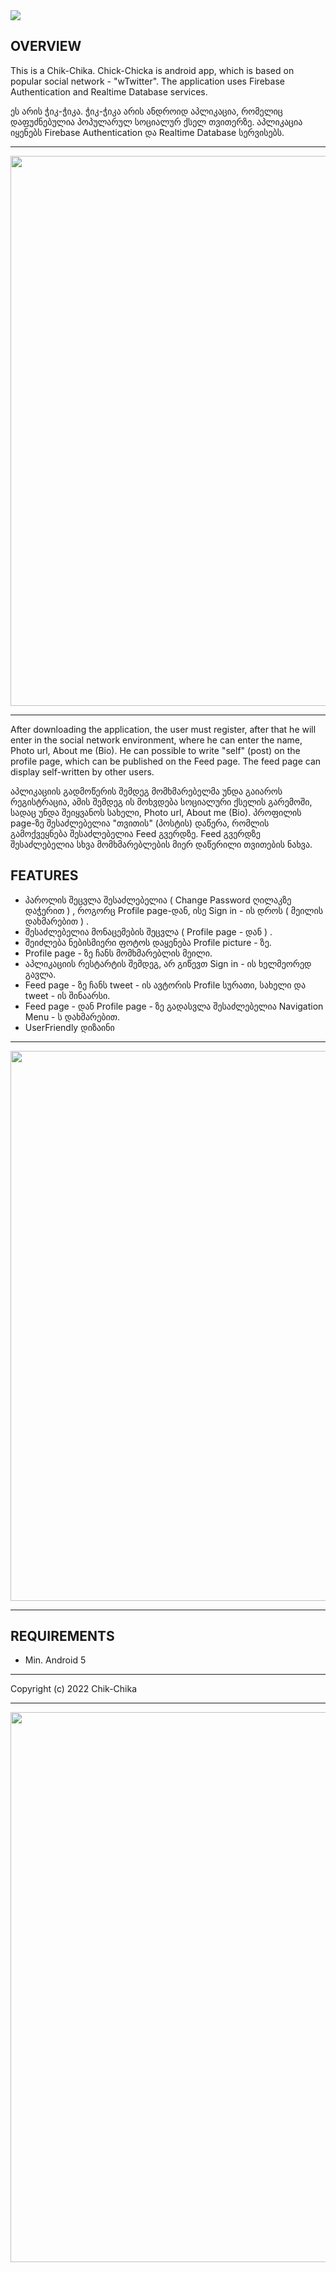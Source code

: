 <img src="https://i.imgur.com/lshi7Jx.png">

## OVERVIEW

This is a Chik-Chika. Chick-Chicka is android app, which is based on popular social network - "wTwitter". The application uses Firebase Authentication and Realtime Database services.

ეს არის ჭიკ-ჭიკა. ჭიკ-ჭიკა არის ანდროიდ აპლიკაცია, რომელიც დაფუძნებულია პოპულარულ სოციალურ ქსელ თვითერზე. აპლიკაცია იყენებს Firebase Authentication და Realtime Database სერვისებს.

---

<img src="https://i.imgur.com/StsyKLh.jpeg" width="880">


---

After downloading the application, the user must register, after that he will enter in the social network environment, where he can enter the name, Photo url, About me (Bio). He can possible to write "self" (post) on the profile page, which can be published on the Feed page. The feed page can display self-written by other users.

აპლიკაციის გადმოწერის შემდეგ მომხმარებელმა უნდა გაიაროს რეგისტრაცია, ამის შემდეგ ის მოხვდება სოციალური ქსელის გარემოში, სადაც უნდა შეიყვანოს სახელი, Photo url, About me (Bio). პროფილის page-ზე შესაძლებელია "თვითის" (პოსტის) დაწერა, რომლის გამოქვეყნება შესაძლებელია Feed გვერდზე. Feed გვერდზე შესაძლებელია სხვა მომხმარებლების მიერ დაწერილი თვითების ნახვა.

## FEATURES

- პაროლის შეცვლა შესაძლებელია ( Change Password ღილაკზე დაჭერით ) , როგორც Profile page-დან, ისე Sign in - ის დროს ( მეილის დახმარებით ) .
- შესაძლებელია მონაცემების შეცვლა ( Profile page - დან ) .
- შეიძლება ნებისმიერი ფოტოს დაყენება Profile picture - ზე.
- Profile page - ზე ჩანს მომხმარებლის მეილი.
- აპლიკაციის რესტარტის შემდეგ, არ გიწევთ Sign in - ის ხელმეორედ გავლა.
- Feed page - ზე ჩანს tweet - ის ავტორის Profile სურათი, სახელი და tweet - ის შინაარსი.
- Feed page - დან Profile page - ზე გადასვლა შესაძლებელია Navigation Menu - ს დახმარებით.
- UserFriendly დიზაინი

---

<img src="https://i.imgur.com/QUhJhCr.jpeg" width="880">


---

## REQUIREMENTS

- Min. Android 5

---

Copyright (c) 2022 Chik-Chika

---

<img src="https://i.imgur.com/lshi7Jx.png" width="880">
